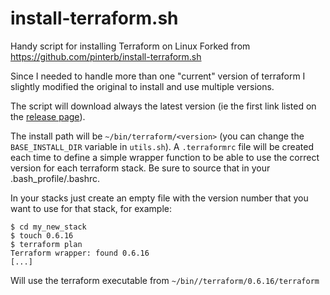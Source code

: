 # install-terraform.sh

Handy script for installing Terraform on Linux
Forked from https://github.com/pinterb/install-terraform.sh

Since I needed to handle more than one "current" version of terraform I slightly modified the original to install and use multiple versions.

The script will download always the latest version (ie the first link listed on the [release page](https://releases.hashicorp.com/terraform/)).

The install path will be `~/bin/terraform/<version>` (you can change the `BASE_INSTALL_DIR` variable in `utils.sh`).
A `.terraformrc` file will be created each time to define a simple wrapper function to be able to use the correct version for each terraform stack.
Be sure to source that in your .bash_profile/.bashrc.

In your stacks just create an empty file with the version number that you want to use for that stack, for example:

    $ cd my_new_stack
    $ touch 0.6.16
    $ terraform plan
    Terraform wrapper: found 0.6.16
    [...]


Will use the terraform executable from `~/bin//terraform/0.6.16/terraform`
